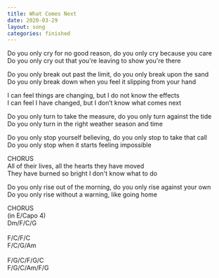 ```yaml
---
title: What Comes Next
date: 2020-03-29
layout: song
categories: finished
---
```


Do you only cry for no good reason, do you only cry because you care  
Do you only cry out that you're leaving to show you're there

Do you only break out past the limit, do you only break upon the sand  
Do you only break down when you feel it slipping from your hand

<div class="chorus">
  I can feel things are changing, but I do not know the effects<br/>
  I can feel I have changed, but I don’t know what comes next
</div>

Do you only turn to take the measure, do you only turn against the tide  
Do you only turn in the right weather season and time

Do you only stop yourself believing, do you only stop to take that call  
Do you only stop when it starts feeling impossible

<div class="chorus">CHORUS</div>

<div class="chorus">
  All of their lives, all the hearts they have moved<br/>
  They have burned so bright I don't know what to do
</div>

Do you only rise out of the morning, do you only rise against your own  
Do you only rise without a warning, like going home

<div class="chorus">CHORUS</div>

<div class="chords">
  (in E/Capo 4)<br/>
  Dm/F/C/G<br/>
  <br/>
  F/C/F/C<br/>
  F/C/G/Am<br/>
  <br/>
  F/G/C/F/G/C<br/>
  F/G/C/Am/F/G
</div>
